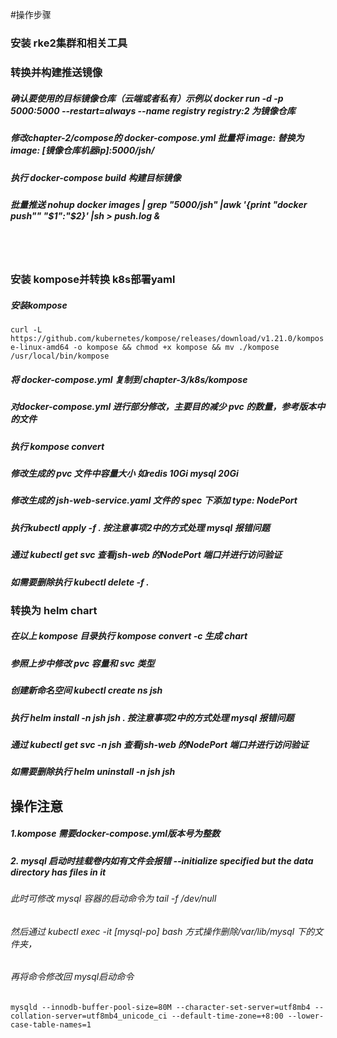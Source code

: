 #操作步骤
### 安装 rke2集群和相关工具
##### 
### 转换并构建推送镜像
##### 确认要使用的目标镜像仓库（云端或者私有）示例以 docker run -d -p 5000:5000 --restart=always --name registry registry:2 为镜像仓库
##### 修改chapter-2/compose的 docker-compose.yml 批量将 image: 替换为 image: [镜像仓库机器ip]:5000/jsh/
##### 执行 docker-compose build 构建目标镜像
##### 批量推送 nohup docker images | grep "5000/jsh" |awk '{print "docker push"" "$1":"$2}'  |sh > push.log &
<br></br>
### 安装 kompose并转换 k8s部署yaml
##### 安装kompose
`curl -L https://github.com/kubernetes/kompose/releases/download/v1.21.0/kompose-linux-amd64 -o kompose
&& chmod +x kompose
&& mv ./kompose /usr/local/bin/kompose`
##### 将 docker-compose.yml 复制到 chapter-3/k8s/kompose
##### 对docker-compose.yml 进行部分修改，主要目的减少 pvc 的数量，参考版本中的文件
##### 执行 kompose convert
##### 修改生成的 pvc 文件中容量大小 如redis 10Gi mysql 20Gi
##### 修改生成的 jsh-web-service.yaml 文件的 spec 下添加 type: NodePort
##### 执行kubectl apply -f . 按注意事项2中的方式处理 mysql 报错问题
##### 通过 kubectl get svc 查看jsh-web 的NodePort 端口并进行访问验证
##### 如需要删除执行 kubectl delete -f .
### 转换为 helm chart
##### 在以上 kompose 目录执行 kompose convert -c 生成 chart
##### 参照上步中修改 pvc 容量和 svc 类型
##### 创建新命名空间 kubectl create ns jsh
##### 执行 helm install -n jsh jsh . 按注意事项2中的方式处理 mysql 报错问题
##### 通过 kubectl get svc -n jsh 查看jsh-web 的NodePort 端口并进行访问验证
##### 如需要删除执行 helm uninstall -n jsh jsh
## 操作注意
##### 1.kompose 需要docker-compose.yml版本号为整数
##### 2. mysql 启动时挂载卷内如有文件会报错 --initialize specified but the data directory has files in it 
###### 此时可修改 mysql 容器的启动命令为 tail -f /dev/null 
###### 然后通过 kubectl exec -it [mysql-po] bash 方式操作删除/var/lib/mysql 下的文件夹，
###### 再将命令修改回 mysql启动命令 
`mysqld --innodb-buffer-pool-size=80M --character-set-server=utf8mb4 --collation-server=utf8mb4_unicode_ci --default-time-zone=+8:00 --lower-case-table-names=1` 


